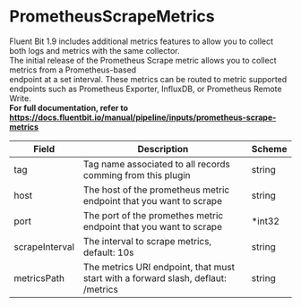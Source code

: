 # PrometheusScrapeMetrics

Fluent Bit 1.9 includes additional metrics features to allow you to collect both logs and metrics with the same collector. <br /> The initial release of the Prometheus Scrape metric allows you to collect metrics from a Prometheus-based <br /> endpoint at a set interval. These metrics can be routed to metric supported endpoints such as Prometheus Exporter, InfluxDB, or Prometheus Remote Write. <br /> **For full documentation, refer to https://docs.fluentbit.io/manual/pipeline/inputs/prometheus-scrape-metrics**


| Field | Description | Scheme |
| ----- | ----------- | ------ |
| tag | Tag name associated to all records comming from this plugin | string |
| host | The host of the prometheus metric endpoint that you want to scrape | string |
| port | The port of the promethes metric endpoint that you want to scrape | *int32 |
| scrapeInterval | The interval to scrape metrics, default: 10s | string |
| metricsPath | The metrics URI endpoint, that must start with a forward slash, deflaut: /metrics | string |
